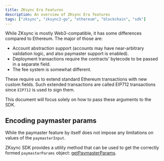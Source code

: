 ```yaml
---
title: ZKsync Era Features
description: An overview of ZKsync Era features
tags: ["zksync", "zksync2-go", "ethereum", "blockchain", "sdk"]
---
```


While ZKsync is mostly Web3-compatible, it has some differences compared to Ethereum.
The major of those are:

- Account abstraction support (accounts may have near-arbitrary validation logic, and also
  paymaster support is enabled).
- Deployment transactions require the contracts' bytecode to be passed in a separate field.
- The fee system is somewhat different.

These require us to extend standard Ethereum transactions with new custom fields.
Such extended transactions are called EIP712 transactions since `EIP712` is used to sign them.

This document will focus solely on how to pass these arguments to the SDK.

## Encoding paymaster params

While the paymaster feature by itself does not impose any limitations on values of the `paymasterInput`.

ZKsync SDK provides a utility method that can be used to get the correctly formed `paymasterParams` object:
[getPaymasterParams](/sdk/swift/api/types#paymasterparams).
